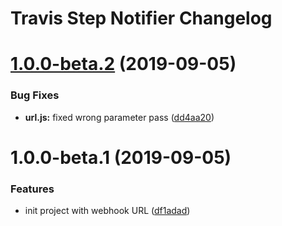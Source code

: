 # Travis Step Notifier Changelog

# [1.0.0-beta.2](https://github.com/radekl/travis-step-notifier/compare/v1.0.0-beta.1@beta...v1.0.0-beta.2@beta) (2019-09-05)


### Bug Fixes

* **url.js:** fixed wrong parameter pass ([dd4aa20](https://github.com/radekl/travis-step-notifier/commit/dd4aa20))

# 1.0.0-beta.1 (2019-09-05)


### Features

* init project with webhook URL ([df1adad](https://github.com/radekl/travis-step-notifier/commit/df1adad))
